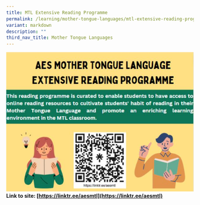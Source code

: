 ```yaml
---
title: MTL Extensive Reading Programme
permalink: /learning/mother-tongue-languages/mtl-extensive-reading-programme/
variant: markdown
description: ""
third_nav_title: Mother Tongue Languages
---
```

![](/images/MT25.JPG)<br>
**Link to site: [https://linktr.ee/aesmtl](https://linktr.ee/aesmtl)**
